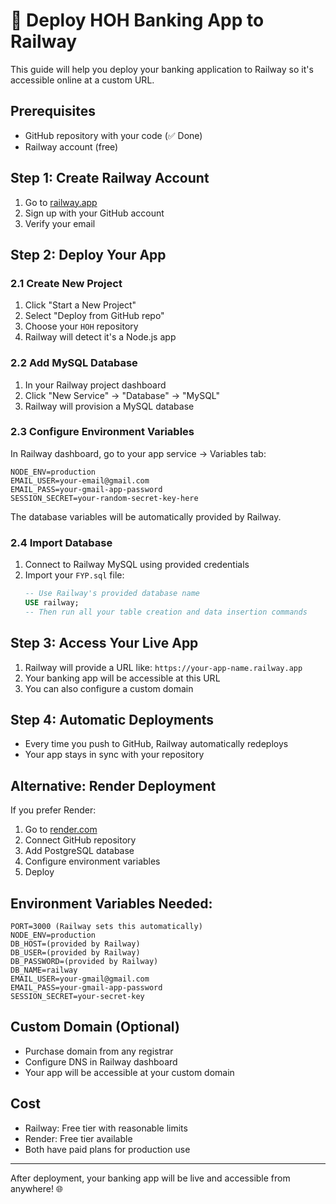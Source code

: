 # 🚀 Deploy HOH Banking App to Railway

This guide will help you deploy your banking application to Railway so it's accessible online at a custom URL.

## Prerequisites
- GitHub repository with your code (✅ Done)
- Railway account (free)

## Step 1: Create Railway Account
1. Go to [railway.app](https://railway.app)
2. Sign up with your GitHub account
3. Verify your email

## Step 2: Deploy Your App

### 2.1 Create New Project
1. Click "Start a New Project"
2. Select "Deploy from GitHub repo"
3. Choose your `HOH` repository
4. Railway will detect it's a Node.js app

### 2.2 Add MySQL Database
1. In your Railway project dashboard
2. Click "New Service" → "Database" → "MySQL"
3. Railway will provision a MySQL database

### 2.3 Configure Environment Variables
In Railway dashboard, go to your app service → Variables tab:

```
NODE_ENV=production
EMAIL_USER=your-email@gmail.com
EMAIL_PASS=your-gmail-app-password
SESSION_SECRET=your-random-secret-key-here
```

The database variables will be automatically provided by Railway.

### 2.4 Import Database
1. Connect to Railway MySQL using provided credentials
2. Import your `FYP.sql` file:
   ```sql
   -- Use Railway's provided database name
   USE railway;
   -- Then run all your table creation and data insertion commands
   ```

## Step 3: Access Your Live App
1. Railway will provide a URL like: `https://your-app-name.railway.app`
2. Your banking app will be accessible at this URL
3. You can also configure a custom domain

## Step 4: Automatic Deployments
- Every time you push to GitHub, Railway automatically redeploys
- Your app stays in sync with your repository

## Alternative: Render Deployment

If you prefer Render:

1. Go to [render.com](https://render.com)
2. Connect GitHub repository
3. Add PostgreSQL database
4. Configure environment variables
5. Deploy

## Environment Variables Needed:

```
PORT=3000 (Railway sets this automatically)
NODE_ENV=production
DB_HOST=(provided by Railway)
DB_USER=(provided by Railway)
DB_PASSWORD=(provided by Railway)
DB_NAME=railway
EMAIL_USER=your-gmail@gmail.com
EMAIL_PASS=your-gmail-app-password
SESSION_SECRET=your-secret-key
```

## Custom Domain (Optional)
- Purchase domain from any registrar
- Configure DNS in Railway dashboard
- Your app will be accessible at your custom domain

## Cost
- Railway: Free tier with reasonable limits
- Render: Free tier available
- Both have paid plans for production use

---

After deployment, your banking app will be live and accessible from anywhere! 🌐
